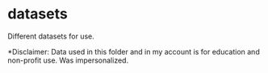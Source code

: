 # datasets
Different datasets for use.

*Disclaimer: Data used in this folder and in my account is for education and non-profit use. Was impersonalized.
